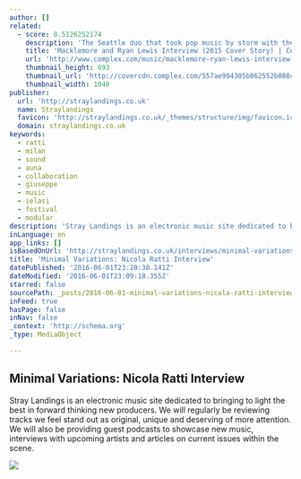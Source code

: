 ```yaml
---
author: []
related:
  - score: 0.5126252174
    description: 'The Seattle duo that took pop music by storm with their debut album The Heist has been relatively quiet over the past two years. Now, after getting their personal lives and business affairs in order, Macklemore & Ryan Lewis are ready to return with their long-awaited follow-up.'
    title: 'Macklemore and Ryan Lewis Interview (2015 Cover Story) | Complex'
    url: 'http://www.complex.com/music/macklemore-ryan-lewis-interview-2015-cover-story'
    thumbnail_height: 693
    thumbnail_url: 'http://covercdn.complex.com/557ae994305b862552b088ca_production/complex-as15-mrl-4-vn2.jpg'
    thumbnail_width: 1040
publisher:
  url: 'http://straylandings.co.uk'
  name: Straylandings
  favicon: 'http://straylandings.co.uk/_themes/structure/img/favicon.ico'
  domain: straylandings.co.uk
keywords:
  - ratti
  - milan
  - sound
  - auna
  - collaboration
  - giuseppe
  - music
  - ielasi
  - festival
  - modular
description: 'Stray Landings is an electronic music site dedicated to bringing to light the best in forward thinking new producers. We will regularly be reviewing tracks we feel stand out as original, unique and deserving of more attention. We will also be providing guest podcasts to showcase new music, interviews with upcoming artists and articles on current issues within the scene.'
inLanguage: en
app_links: []
isBasedOnUrl: 'http://straylandings.co.uk/interviews/minimal-variations-nicola-ratti-interview'
title: 'Minimal Variations: Nicola Ratti Interview'
datePublished: '2016-06-01T23:20:38.141Z'
dateModified: '2016-06-01T23:09:18.355Z'
starred: false
sourcePath: _posts/2016-06-01-minimal-variations-nicola-ratti-interview.md
inFeed: true
hasPage: false
inNav: false
_context: 'http://schema.org'
_type: MediaObject

---
```

<article style=""><h1>Minimal Variations: Nicola Ratti Interview</h1><p>Stray Landings is an electronic music site dedicated to bringing to light the best in forward thinking new producers. We will regularly be reviewing tracks we feel stand out as original, unique and deserving of more attention. We will also be providing guest podcasts to showcase new music, interviews with upcoming artists and articles on current issues within the scene.</p><img src="https://c2.staticflickr.com/8/7107/27215751286_b3f3d9a1a9_b.jpg" /></article>